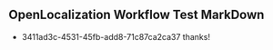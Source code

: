 ## OpenLocalization Workflow Test MarkDown
* 3411ad3c-4531-45fb-add8-71c87ca2ca37 thanks!

<!--HONumber=Aug16_HO5-->


